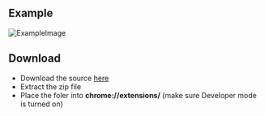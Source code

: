 ## Example
![ExampleImage](https://cdn.discordapp.com/attachments/1021918062338900108/1050063853804847194/image.png)

## Download 
- Download the source [here](https://github.com/DarioAIO/Ticket-Assistant/archive/refs/tags/07/12/22.zip)
- Extract the zip file
- Place the foler into **chrome://extensions/** (make sure Developer mode is turned on)
